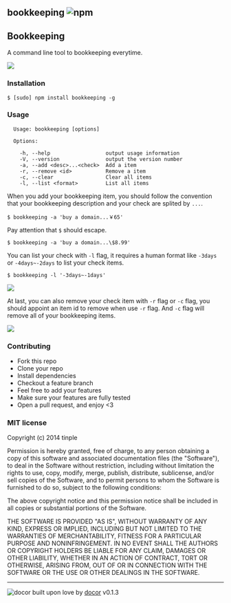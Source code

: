 ## bookkeeping ![npm](https://badge.fury.io/js/bookkeeping.png)

## Bookkeeping

A command line tool to bookkeeping everytime.

![](http://ttpphot.qiniudn.com/639994AA-ABFF-433A-B21B-09C738713004.png)

### Installation
````
$ [sudo] npm install bookkeeping -g
````

### Usage

```
  Usage: bookkeeping [options]

  Options:

    -h, --help                  output usage information
    -V, --version               output the version number
    -a, --add <desc>...<check>  Add a item
    -r, --remove <id>           Remove a item
    -c, --clear                 Clear all items
    -l, --list <format>         List all items
```

When you add your bookkeeping item, you should follow the convention that your
bookkeeping description and your check are splited by `...`.

```
$ bookkeeping -a 'buy a domain...￥65'
```

Pay attention that `$` should escape.

```
$ bookkeeping -a 'buy a domain...\$8.99'
```

You can list your check with `-l` flag, it requires a human format like `-3days` or 
`-4days~-2days` to list your check items.

```
$ bookkeeping -l '-3days~-1days'
```

![](http://ttpphot.qiniudn.com/F4D2D8AF-27E3-4F18-9E46-4E4DC23C10C2.png)

At last, you can also remove your check item with `-r` flag or `-c` flag, you should 
appoint an item id to remove when use `-r` flag. And `-c` flag will remove all of your
bookkeeping items.

![](http://ttpphot.qiniudn.com/3070A10C-D89F-4B1F-88F0-7C009D0AED3B.png)

### Contributing
- Fork this repo
- Clone your repo
- Install dependencies
- Checkout a feature branch
- Feel free to add your features
- Make sure your features are fully tested
- Open a pull request, and enjoy <3

### MIT license
Copyright (c) 2014 tinple

Permission is hereby granted, free of charge, to any person obtaining a copy
of this software and associated documentation files (the &quot;Software&quot;), to deal
in the Software without restriction, including without limitation the rights
to use, copy, modify, merge, publish, distribute, sublicense, and/or sell
copies of the Software, and to permit persons to whom the Software is
furnished to do so, subject to the following conditions:

The above copyright notice and this permission notice shall be included in
all copies or substantial portions of the Software.

THE SOFTWARE IS PROVIDED &quot;AS IS&quot;, WITHOUT WARRANTY OF ANY KIND, EXPRESS OR
IMPLIED, INCLUDING BUT NOT LIMITED TO THE WARRANTIES OF MERCHANTABILITY,
FITNESS FOR A PARTICULAR PURPOSE AND NONINFRINGEMENT. IN NO EVENT SHALL THE
AUTHORS OR COPYRIGHT HOLDERS BE LIABLE FOR ANY CLAIM, DAMAGES OR OTHER
LIABILITY, WHETHER IN AN ACTION OF CONTRACT, TORT OR OTHERWISE, ARISING FROM,
OUT OF OR IN CONNECTION WITH THE SOFTWARE OR THE USE OR OTHER DEALINGS IN
THE SOFTWARE.

---
![docor](https://cdn1.iconfinder.com/data/icons/windows8_icons_iconpharm/26/doctor.png)
built upon love by [docor](https://github.com/turingou/docor.git) v0.1.3